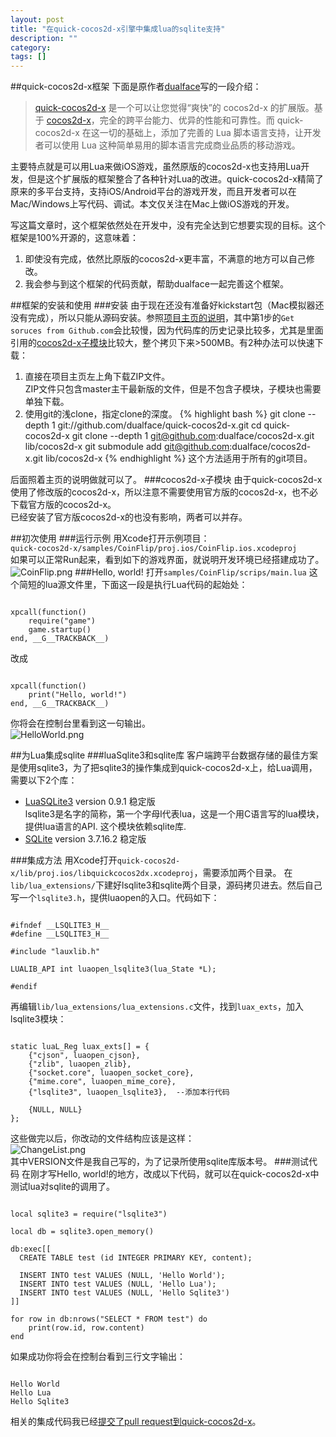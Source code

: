 ```yaml
---
layout: post
title: "在quick-cocos2d-x引擎中集成lua的sqlite支持"
description: ""
category: 
tags: []
---
```

##quick-cocos2d-x框架
下面是原作者[dualface](http://dualface.github.io/)写的一段介绍：  
> [quick-cocos2d-x](https://github.com/dualface/quick-cocos2d-x) 是一个可以让您觉得“爽快”的 cocos2d-x 的扩展版。基于 [cocos2d-x](http://www.cocos2d-x.org/)，完全的跨平台能力、优异的性能和可靠性。而 quick-cocos2d-x 在这一切的基础上，添加了完善的 Lua 脚本语言支持，让开发者可以使用 Lua 这种简单易用的脚本语言完成商业品质的移动游戏。  

主要特点就是可以用Lua来做iOS游戏，虽然原版的cocos2d-x也支持用Lua开发，但是这个扩展版的框架整合了各种针对Lua的改进。quick-cocos2d-x精简了原来的多平台支持，支持iOS/Android平台的游戏开发，而且开发者可以在Mac/Windows上写代码、调试。本文仅关注在Mac上做iOS游戏的开发。  

写这篇文章时，这个框架依然处在开发中，没有完全达到它想要实现的目标。这个框架是100%开源的，这意味着：  
1. 即使没有完成，依然比原版的cocos2d-x更丰富，不满意的地方可以自己修改。  
2. 我会参与到这个框架的代码贡献，帮助dualface一起完善这个框架。  

##框架的安装和使用
###安装
由于现在还没有准备好kickstart包（Mac模拟器还没有完成），所以只能从源码安装。参照[项目主页的说明](https://github.com/dualface/quick-cocos2d-x#build-from-sources)，其中第1步的`Get soruces from Github.com`会比较慢，因为代码库的历史记录比较多，尤其是里面引用的[cocos2d-x子模块](https://github.com/dualface/cocos2d-x)比较大，整个拷贝下来>500MB。有2种办法可以快速下载：  

1. 直接在项目主页左上角下载ZIP文件。  
ZIP文件只包含master主干最新版的文件，但是不包含子模块，子模块也需要单独下载。  
2. 使用git的浅clone，指定clone的深度。
{% highlight bash %}
git clone --depth 1 git://github.com/dualface/quick-cocos2d-x.git
cd quick-cocos2d-x
git clone --depth 1 git@github.com:dualface/cocos2d-x.git lib/cocos2d-x
git submodule add git@github.com:dualface/cocos2d-x.git lib/cocos2d-x
{% endhighlight %}
这个方法适用于所有的git项目。  

后面照着主页的说明做就可以了。
###cocos2d-x子模块
由于quick-cocos2d-x使用了修改版的cocos2d-x，所以注意不需要使用官方版的cocos2d-x，也不必下载官方版的cocos2d-x。  
已经安装了官方版cocos2d-x的也没有影响，两者可以并存。

##初次使用
###运行示例
用Xcode打开示例项目：  
`quick-cocos2d-x/samples/CoinFlip/proj.ios/CoinFlip.ios.xcodeproj`  
如果可以正常Run起来，看到如下的游戏界面，就说明开发环境已经搭建成功了。  
![CoinFlip.png](http://ww4.sinaimg.cn/large/a74ecc4cjw1e4dcckv6ioj20a30jpwgh.png)
###Hello, world!
打开`samples/CoinFlip/scrips/main.lua`
这个简短的lua源文件里，下面这一段是执行Lua代码的起始处：
<pre><code>
xpcall(function()
    require("game")
    game.startup()
end, __G__TRACKBACK__)
</code></pre>
改成
<pre><code>
xpcall(function()
    print("Hello, world!")
end, __G__TRACKBACK__)
</code></pre>
你将会在控制台里看到这一句输出。  
![HelloWorld.png](http://ww1.sinaimg.cn/large/a74eed94jw1e4dds45upoj205w0373yn.png)  

##为Lua集成sqlite
###luaSqlite3和sqlite库
客户端跨平台数据存储的最佳方案是使用sqlite3，为了把sqlite3的操作集成到quick-cocos2d-x上，给Lua调用，需要以下2个库：  

* [LuaSQLite3](http://lua.sqlite.org/index.cgi/doc/tip/doc/lsqlite3.wiki) version 0.9.1 稳定版  
  lsqlite3是名字的简称，第一个字母l代表lua，这是一个用C语言写的lua模块，提供lua语言的API. 这个模块依赖sqlite库.  
* [SQLite](http://www.sqlite.org/releaselog/3_7_16_2.html) version 3.7.16.2 稳定版

###集成方法
用Xcode打开`quick-cocos2d-x/lib/proj.ios/libquickcocos2dx.xcodeproj`，需要添加两个目录。  在`lib/lua_extensions/`下建好lsqlite3和sqlite两个目录，源码拷贝进去。然后自己写一个`lsqlite3.h`，提供luaopen的入口。代码如下：
<pre><code>
#ifndef __LSQLITE3_H__
#define __LSQLITE3_H__

#include "lauxlib.h"

LUALIB_API int luaopen_lsqlite3(lua_State *L);

#endif
</code></pre>
再编辑`lib/lua_extensions/lua_extensions.c`文件，找到`luax_exts`，加入lsqlite3模块：
<pre><code>
static luaL_Reg luax_exts[] = {
    {"cjson", luaopen_cjson},
    {"zlib", luaopen_zlib},
    {"socket.core", luaopen_socket_core},
    {"mime.core", luaopen_mime_core},
    {"lsqlite3", luaopen_lsqlite3},  --添加本行代码

    {NULL, NULL}
};
</code></pre>
这些做完以后，你改动的文件结构应该是这样：  
![ChangeList.png](http://ww1.sinaimg.cn/large/a74e55b4jw1e4dfdolv8xj208g0743z9.png)  
其中VERSION文件是我自己写的，为了记录所使用sqlite库版本号。
###测试代码
在刚才写Hello, world!的地方，改成以下代码，就可以在quick-cocos2d-x中测试lua对sqlite的调用了。
<pre><code>
local sqlite3 = require("lsqlite3")

local db = sqlite3.open_memory()

db:exec[[
  CREATE TABLE test (id INTEGER PRIMARY KEY, content);

  INSERT INTO test VALUES (NULL, 'Hello World');
  INSERT INTO test VALUES (NULL, 'Hello Lua');
  INSERT INTO test VALUES (NULL, 'Hello Sqlite3')
]]

for row in db:nrows("SELECT * FROM test") do
    print(row.id, row.content)
end
</code></pre>
如果成功你将会在控制台看到三行文字输出：
<pre><code>
Hello World
Hello Lua
Hello Sqlite3
</code></pre>
相关的集成代码我已经[提交了pull request到quick-cocos2d-x](https://github.com/dualface/quick-cocos2d-x/pull/36)。
